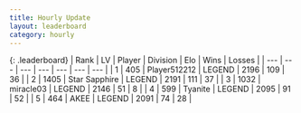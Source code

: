```yaml
---
title: Hourly Update
layout: leaderboard
category: hourly
---
```


{: .leaderboard}
| Rank | LV | Player | Division | Elo | Wins | Losses |
| --- | --- | --- | --- | --- | --- | --- |
| <span data-change="0">1</span> | 405 | <span title="ID: 512212">Player512212</span> | LEGEND | <span data-change="0">2196</span> | <span data-change="0">109</span> | <span data-change="0">36</span> |
| <span data-change="0">2</span> | 1405 | <span title="ID: 315148">Star Sapphire</span> | LEGEND | <span data-change="0">2191</span> | <span data-change="0">111</span> | <span data-change="0">37</span> |
| <span data-change="0">3</span> | 1032 | <span title="ID: 416373">miracle03</span> | LEGEND | <span data-change="0">2146</span> | <span data-change="0">51</span> | <span data-change="0">8</span> |
| <span data-change="0">4</span> | 599 | <span title="ID: 534320">Tyanite</span> | LEGEND | <span data-change="0">2095</span> | <span data-change="0">91</span> | <span data-change="0">52</span> |
| <span data-change="0">5</span> | 464 | <span title="ID: 455100">AKEE</span> | LEGEND | <span data-change="0">2091</span> | <span data-change="0">74</span> | <span data-change="0">28</span> |